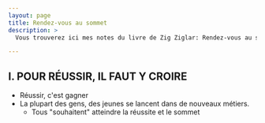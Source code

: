 ```yaml
---
layout: page
title: Rendez-vous au sommet
description: >
  Vous trouverez ici mes notes du livre de Zig Ziglar: Rendez-vous au sommet

---
```



##  I. POUR RÉUSSIR, IL FAUT Y CROIRE

- Réussir, c'est gagner 
- La plupart des gens, des jeunes se lancent dans de nouveaux métiers. 
  - Tous "souhaitent" atteindre la réussite et le sommet 
